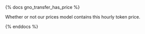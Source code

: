 {% docs gno_transfer_has_price %}

Whether or not our prices model contains this hourly token price. 

{% enddocs %}
